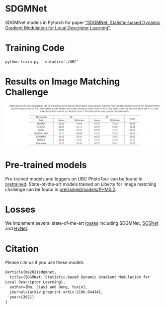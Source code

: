 # SDGMNet
SDGMNet models in Pytorch for paper ["SDGMNet: Statistic-based Dynamic Gradient
Modulation for Local Descriptor Learning"](https://arxiv.org/abs/2106.04434).

# Training Code
```
python train.py --datadir='./UBC'
```

# Results on Image Matching Challenge

![image](https://github.com/ACuOoOoO/SDGMNet/blob/master/Results%20on%20IMC.png)
# Pre-trained models
Pre-trained models and loggers on UBC PhotoTour can be found in [pretrained](pretrained). State-of-the-art models trained on Liberty for Image matching challenge can be found in [pretrained/models/PHM0.2](pretrained/models/).

# Losses
We implement several state-of-the-art [losses](losses.py) including SDGMNet, [SOSNet](https://github.com/yuruntian/SOSNet) and [HyNet](https://github.com/yuruntian/HyNet#hynet-learning-local-descriptor-with-hybrid-similarity-measure-and-triplet-loss).

# Citation
Please cite us if you use these models
```
@article{ma2021sdgmnet,
  title={SDGMNet: Statistic-based Dynamic Gradient Modulation for Local Descriptor Learning},
  author={Ma, Jiayi and Deng, Yuxin},
  journal={arXiv preprint arXiv:2106.04434},
  year={2021}
}
```
